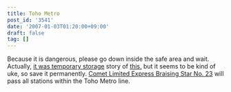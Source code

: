 ```yaml
---
title: Toho Metro
post_id: '3541'
date: '2007-01-03T01:20:00+09:00'
draft: false
tag: []
---
```


Because it is dangerous, please go down inside the safe area and wait. Actually, [it was temporary storage](/3542) story of [this,](/3542) but it seems to be kind of uke, so save it permanently. [Comet Limited Express Braising Star No. 23](http://lama.danmaq.com/lamarisa/#res17) will pass all stations within the Toho Metro line.